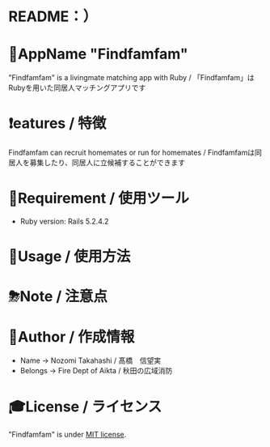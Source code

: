 # README：）

# 📱AppName "Findfamfam"
 
"Findfamfam" is a livingmate matching app with Ruby / 「Findfamfam」はRubyを用いた同居人マッチングアプリです
 
# ❗️eatures / 特徴
 
Findfamfam can recruit homemates or run for homemates / Findfamfamは同居人を募集したり、同居人に立候補することができます
 
# 🔨Requirement / 使用ツール

* Ruby version: Rails 5.2.4.2
 
# 📗Usage / 使用方法
 
# ⛈Note / 注意点
 
# 🚒Author / 作成情報
 
* Name → Nozomi Takahashi / 髙橋　信望実
* Belongs → Fire Dept of Aikta / 秋田の広域消防
 
# 🎓License / ライセンス
 
"Findfamfam" is under [MIT license](https://en.wikipedia.org/wiki/MIT_License).

